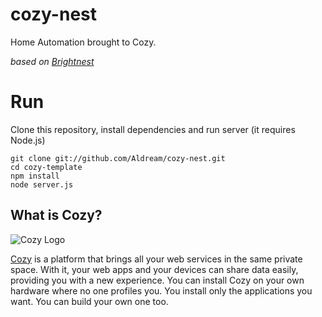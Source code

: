 # cozy-nest

Home Automation brought to Cozy.

_based on [Brightnest](https://github.com/PervasiveComputing/Brightnest)_

# Run

Clone this repository, install dependencies and run server (it requires Node.js)

    git clone git://github.com/Aldream/cozy-nest.git
    cd cozy-template
    npm install
    node server.js

## What is Cozy?

![Cozy Logo](https://raw.github.com/mycozycloud/cozy-setup/gh-pages/assets/images/happycloud.png)

[Cozy](http://cozy.io) is a platform that brings all your web services in the
same private space.  With it, your web apps and your devices can share data
easily, providing you
with a new experience. You can install Cozy on your own hardware where no one
profiles you. You install only the applications you want. You can build your
own one too.
